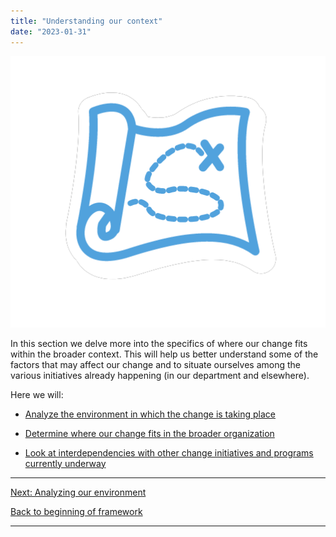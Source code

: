```yaml
---
title: "Understanding our context"
date: "2023-01-31"
---
```


![](images/FLC-Strategizing.png)

In this section we delve more into the specifics of where our change fits within the broader context. This will help us better understand some of the factors that may affect our change and to situate ourselves among the various initiatives already happening (in our department and elsewhere).

Here we will:

- [Analyze the environment in which the change is taking place](/framework-for-leading-change/analyzing-the-environment/)

- [Determine where our change fits in the broader organization](/framework-for-leading-change/determining-where-our-change-fits/)

- [Look at interdependencies with other change initiatives and programs currently underway](/framework-for-leading-change/understanding-our-interdependencies/)

* * *

[Next: Analyzing our environment](/framework-for-leading-change/analyzing-the-environment/)

[Back to beginning of framework](/framework-for-leading-change/)

* * *
